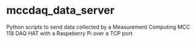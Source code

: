 # mccdaq_data_server
Python scripts to send data collected by a Measurement Computing MCC 118 DAQ HAT with a Raspeberry Pi over a TCP port
